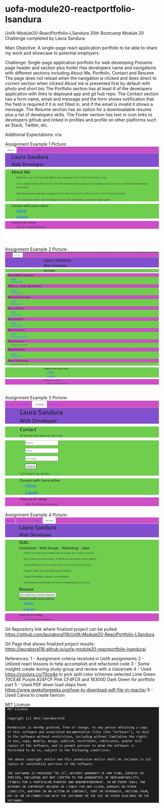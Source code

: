 # uofa-module20-reactportfolio-lsandura
UofA-Module20-ReactPortfolio-LSandura
20th Bootcamp Module 20 Challenge completed by Laura Sandura

Main Objective: 
A single-page react application portfolio to be able to share my work and showcase to potential employers.

Challenge: 
Single-page application portfolio for web developing
Presents page header and section plus footer
Has developers name and navigations with different sections including About Me, Portfolio, Contact and Resume
The page does not reload when the navigation is clicked and does direct to correct section when clicked
About me is presented first by default with photo and short bio
The Portfolio section has at least 6 of the developers application with links to deployed app and git hub repo.
The Contact section has a form name, email and message and the form shows notification that the field is required if it is not filled in, and if the email is invalid it shows a message.
The Resume section has an option for a downloadable resume plus a list of developers skills.
The Footer section has text or icon links to developers github and linked in profiles and profile on other platforms such as Stack, Twitter, etc.

Additional Expectations:
n/a

Assignment Example 1 Picture:    
    ![About Page](assets/website1.jpg)

Assignment Example 2 Picture:
    ![Portfolio Page](assets/website2.jpg)

Assignment Example 3 Picture:
    ![Contact Page](assets/website3.jpg)

Assignment Example 4 Picture:
    ![Resume Page](assets/website4.jpg)

Git Repository link where finalzed project can be pulled:
    https://github.com/laurabora118/UofA-Module20-ReactPortfolio-LSandura

Git Page that shows finalized project results:
    https://laurabora118.github.io/uofa-module20-reactportfolio-lsandura/

References:
    1 - Assignment criteria received in UofA assignments
    2 - Utilized react lessons to help accomplish and refactored code
    3 - Some insights create during study group and review with a classmate
    4 - Used https://coolors.co/70ce4e to pick split color schemes selected Lime Green 70CE4E Purple 824FCF Pink CF4FC6 and 16300D Dark Green for portfolio part
    5 - Used PDF down load steps from https://www.geeksforgeeks.org/how-to-download-pdf-file-in-reactjs/
    6 - Used Canva to create favicon

MIT License:
    ![MIT License](assets/mitlicense.jpg)

<!-- try gh-pages -b deploy -d build -->
<!-- gh-pages -b master -d build -->
<!--  -->
